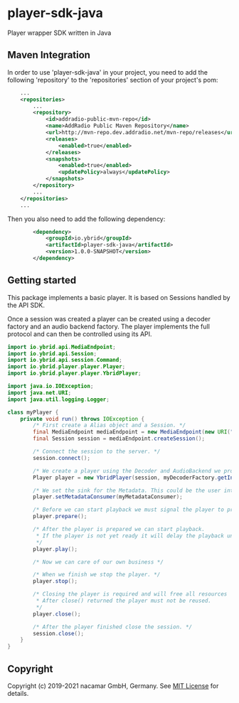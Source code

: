 # player-sdk-java
Player wrapper SDK written in Java

## Maven Integration

In order to use 'player-sdk-java' in your project, you need to add the following 'repository' to the 'repositories' section of your project's pom:
```xml
    ...
    <repositories>
        ...
        <repository>
            <id>addradio-public-mvn-repo</id>
            <name>AddRadio Public Maven Repository</name>
            <url>http://mvn-repo.dev.addradio.net/mvn-repo/releases</url>
            <releases>
                <enabled>true</enabled>
            </releases>
            <snapshots>
                <enabled>true</enabled>
                <updatePolicy>always</updatePolicy>
            </snapshots>
        </repository>
        ...
    </repositories>
    ...
```
Then you also need to add the following dependency:
```xml
        <dependency>
            <groupId>io.ybrid</groupId>
            <artifactId>player-sdk-java</artifactId>
            <version>1.0.0-SNAPSHOT</version>
        </dependency>
```

## Getting started
This package implements a basic player. It is based on Sessions handled by the API SDK.

Once a session was created a player can be created using a decoder factory and an audio backend factory.
The player implements the full protocol and can then be controlled using its API.

```java
import io.ybrid.api.MediaEndpoint;
import io.ybrid.api.Session;
import io.ybrid.api.session.Command;
import io.ybrid.player.player.Player;
import io.ybrid.player.player.YbridPlayer;

import java.io.IOException;
import java.net.URI;
import java.util.logging.Logger;

class myPlayer {
    private void run() throws IOException {
        /* First create a Alias object and a Session. */
        final MediaEndpoint mediaEndpoint = new MediaEndpoint(new URI("https://stagecast.ybrid.io/adaptive-demo"));
        final Session session = mediaEndpoint.createSession();

        /* Connect the session to the server. */
        session.connect();

        /* We create a player using the Decoder and AudioBackend we provide */
        Player player = new YbridPlayer(session, myDecoderFactory.getInstance(), myAudioBackendFactory.getInstance());

        /* We set the sink for the Metadata. This could be the user interface. */
        player.setMetadataConsumer(myMetadataConsumer);

        /* Before we can start playback we must signal the player to prepare. */
        player.prepare();

        /* After the player is prepared we can start playback.
         * If the player is not yet ready it will delay the playback until it is ready.
         */
        player.play();

        /* Now we can care of our own business */

        /* When we finish we stop the player. */
        player.stop();

        /* Closing the player is required and will free all resources
         * After close() returned the player must not be reused.
         */
        player.close();

        /* After the player finished close the session. */
        session.close();
    }
}
```

## Copyright
Copyright (c) 2019-2021 nacamar GmbH, Germany. See [MIT License](LICENSE) for details.
